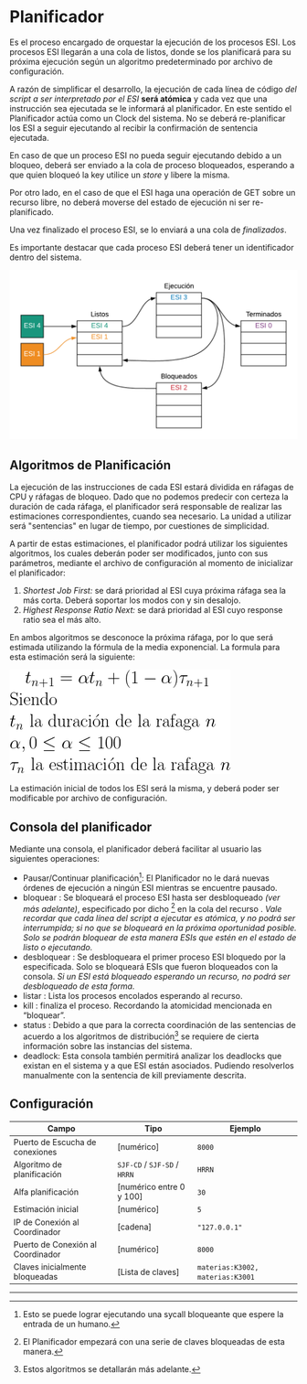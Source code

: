 # Planificador

Es el proceso encargado de orquestar la ejecución de los procesos ESI. Los procesos ESI llegarán a una cola de listos, donde se los planificará para su próxima ejecución según un algoritmo predeterminado por archivo de configuración.

A razón de simplificar el desarrollo, la ejecución de cada línea de código _del script a ser interpretado por el ESI_ **será atómica** y cada vez que una instrucción sea ejecutada se le informará al planificador. En este sentido el Planificador actúa como un Clock del sistema. No se deberá re-planificar los ESI a seguir ejecutando al recibir la confirmación de sentencia ejecutada.

En caso de que un proceso ESI no pueda seguir ejecutando debido a un bloqueo, deberá ser enviado a la cola de proceso bloqueados, esperando a que quien bloqueó la key utilice un _store_ y libere la misma.

Por otro lado, en el caso de que el ESI haga una operación de GET sobre un recurso libre, no deberá moverse del estado de ejecución ni ser re-planificado.

Una vez finalizado el proceso ESI, se lo enviará a una cola de _finalizados_.

Es importante destacar que cada proceso ESI deberá tener un identificador dentro del sistema.

![Planificación](assets/planificacion.png)

## Algoritmos de Planificación

La ejecución de las instrucciones de cada ESI estará dividida en ráfagas de CPU y ráfagas de bloqueo. Dado que no podemos predecir con certeza la duración de cada ráfaga, el planificador será responsable de realizar las estimaciones correspondientes, cuando sea necesario. La unidad a utilizar será "sentencias" en lugar de tiempo, por cuestiones de simplicidad.

A partir de estas estimaciones, el planificador podrá utilizar los siguientes algoritmos, los cuales deberán poder ser modificados, junto con sus parámetros, mediante el archivo de configuración al momento de inicializar el planificador:

1. _Shortest Job First:_ se dará prioridad al ESI cuya próxima ráfaga sea la más corta. Deberá soportar los modos con y sin desalojo.
2. _Highest Response Ratio Next:_ se dará prioridad al ESI cuyo response ratio sea el más alto.

En ambos algoritmos se desconoce la próxima ráfaga, por lo que será estimada utilizando la fórmula de la media exponencial. La formula para esta estimación será la siguiente:

![t_{n+1} = \alpha t_n+(1-\alpha) \tau _{n+1}\\\textup{Siendo}\\t_n \textup{ la duraci\'on de la rafaga } n\\\alpha, 0 \leq \alpha \leq 100\\\tau_n \textup{ la estimaci\'on de la rafaga } n](assets/estimacion.png)

La estimación inicial de todos los ESI será la misma, y deberá poder ser modificable por archivo de configuración.

## Consola del planificador

Mediante una consola, el planificador deberá facilitar al usuario las siguientes operaciones:

* Pausar/Continuar planificación[^2]: El Planificador no le dará nuevas órdenes de ejecución a ningún ESI mientras se encuentre pausado.
* bloquear <clave> <ID>: Se bloqueará el proceso ESI hasta ser desbloqueado _(ver más adelante)_, especificado por dicho <ID>[^3] en la cola del recurso <clave>. _Vale recordar que cada línea del script a ejecutar es atómica, y no podrá ser interrumpida; si no que se bloqueará en la próxima oportunidad posible. Solo se podrán bloquear de esta manera ESIs que estén en el estado de listo o ejecutando._
* desbloquear <clave>: Se desbloqueara el primer proceso ESI bloquedo por la <clave> especificada. Solo se bloqueará ESIs que fueron bloqueados con la consola. _Si un ESI está bloqueado esperando un recurso, no podrá ser desbloqueado de esta forma._
* listar <recurso>: Lista los procesos encolados esperando al recurso.
* kill <ID>: finaliza el proceso. Recordando la atomicidad mencionada en “bloquear”.
* status <clave>: Debido a que para la correcta coordinación de las sentencias de acuerdo a los algoritmos de distribución[^4] se requiere de cierta información sobre las instancias del sistema.
* deadlock: Esta consola también permitirá analizar los deadlocks que existan en el sistema y a que ESI están asociados. Pudiendo resolverlos manualmente con la sentencia de kill previamente descrita.

## Configuración

| Campo                             | Tipo                         | Ejemplo                          |
|-----------------------------------|------------------------------|----------------------------------|
| Puerto de Escucha de conexiones   | [numérico]                   | `8000`                           |
| Algoritmo de planificación        | `SJF-CD` / `SJF-SD` / `HRRN` | `HRRN`                           |
| Alfa planificación                | [numérico entre 0 y 100]     | `30`                             |
| Estimación inicial                | [numérico]                   | `5`                              |
| IP de Conexión al Coordinador     | [cadena]                     | `"127.0.0.1"`                    |
| Puerto de Conexión al Coordinador | [numérico]                   | `8000`                           |
| Claves inicialmente bloqueadas    | [Lista de claves]            | `materias:K3002, materias:K3001` |

---
[^2]: Esto se puede lograr ejecutando una sycall bloqueante que espere la entrada de un humano.
[^3]: El Planificador empezará con una serie de claves bloqueadas de esta manera.
[^4]: Estos algoritmos se detallarán más adelante.
